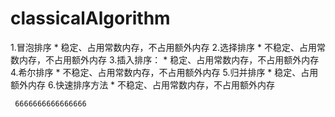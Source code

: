 # classicalAlgorithm

   1.冒泡排序
	   * 稳定、占用常数内存，不占用额外内存
   2.选择排序
     * 不稳定、占用常数内存，不占用额外内存
   3.插入排序：
     * 稳定、占用常数内存，不占用额外内存
   4.希尔排序
     * 不稳定、占用常数内存，不占用额外内存
   5.归并排序
     * 稳定、占用额外内存
   6.快速排序方法
     * 不稳定、占用常数内存，不占用额外内存

     6666666666666666
   
